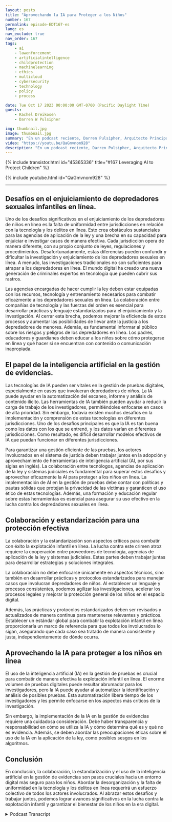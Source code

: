 ```yaml
---
layout: posts
title: "Aprovechando la IA para Proteger a los Niños"
number: 167
permalink: episode-EDT167-es
lang: es
nav_exclude: true
nav_order: 167
tags:
    - ai
    - lawenforcement
    - artificialintelligence
    - childprotection
    - machinelearning
    - ethics
    - multicloud
    - cybersecurity
    - technology
    - policy
    - process

date: Tue Oct 17 2023 00:00:00 GMT-0700 (Pacific Daylight Time)
guests:
    - Rachel Dreikosen
    - Darren W Pulsipher

img: thumbnail.jpg
image: thumbnail.jpg
summary: "En un podcast reciente, Darren Pulsipher, Arquitecto Principal de Soluciones del Sector Público en Intel, dio la bienvenida a Rachel Driekosen, Directora Técnica en Intel, para hablar sobre el uso de la IA en la protección de los niños en línea. El episodio aborda los desafíos en el enjuiciamiento y descubrimiento de depredadores de niños, el papel de la IA en la gestión de pruebas y la importancia de la colaboración y prácticas estandarizadas."
video: "https://youtu.be/QaGmvnom928"
description: "En un podcast reciente, Darren Pulsipher, Arquitecto Principal de Soluciones del Sector Público en Intel, dio la bienvenida a Rachel Driekosen, Directora Técnica en Intel, para hablar sobre el uso de la IA en la protección de los niños en línea. El episodio aborda los desafíos en el enjuiciamiento y descubrimiento de depredadores de niños, el papel de la IA en la gestión de pruebas y la importancia de la colaboración y prácticas estandarizadas."
---
```


<div>
{% include transistor.html id="45365336" title="#167 Leveraging AI to Protect Children" %}

{% include youtube.html id="QaGmvnom928" %}
</div>

---

## Desafíos en el enjuiciamiento de depredadores sexuales infantiles en línea.

Uno de los desafíos significativos en el enjuiciamiento de los depredadores de niños en línea es la falta de uniformidad entre jurisdicciones en relación con la tecnología y los delitos en línea. Esto crea obstáculos sustanciales para las agencias de aplicación de la ley y una brecha en su capacidad para enjuiciar e investigar casos de manera efectiva. Cada jurisdicción opera de manera diferente, con su propio conjunto de leyes, regulaciones y procedimientos. Desafortunadamente, estas diferencias pueden confundir y dificultar la investigación y enjuiciamiento de los depredadores sexuales en línea. A menudo, las investigaciones tradicionales no son suficientes para atrapar a los depredadores en línea. El mundo digital ha creado una nueva generación de criminales expertos en tecnología que pueden cubrir sus rastros.

Las agencias encargadas de hacer cumplir la ley deben estar equipadas con los recursos, tecnología y entrenamiento necesarios para combatir eficazmente a los depredadores sexuales en línea. La colaboración entre compañías de tecnología y las fuerzas del orden es esencial para desarrollar prácticas y lenguaje estandarizados para el enjuiciamiento y la investigación. Al cerrar esta brecha, podemos mejorar la eficiencia de estos procesos y aumentar las posibilidades de llevar ante la justicia a los depredadores de menores. Además, es fundamental informar al público sobre los riesgos y peligros de los depredadores en línea. Los padres, educadores y guardianes deben educar a los niños sobre cómo protegerse en línea y qué hacer si se encuentran con contenido o comunicación inapropiada.

## El papel de la inteligencia artificial en la gestión de evidencias.

Las tecnologías de IA pueden ser vitales en la gestión de pruebas digitales, especialmente en casos que involucran depredadores de niños. La IA puede ayudar en la automatización del escaneo, informe y análisis de contenido ilícito. Las herramientas de IA también pueden ayudar a reducir la carga de trabajo de los investigadores, permitiéndoles enfocarse en casos de alta prioridad. Sin embargo, todavía existen muchos desafíos en la implementación y comprensión de estas tecnologías en diferentes jurisdicciones. Uno de los desafíos principales es que la IA es tan buena como los datos con los que se entrenó, y los datos varían en diferentes jurisdicciones. Como resultado, es difícil desarrollar modelos efectivos de IA que puedan funcionar en diferentes jurisdicciones.

Para garantizar una gestión eficiente de las pruebas, los actores involucrados en el sistema de justicia deben trabajar juntos en la adopción y aprovechamiento de herramientas de inteligencia artificial (AI, por sus siglas en inglés). La colaboración entre tecnólogos, agencias de aplicación de la ley y sistemas judiciales es fundamental para superar estos desafíos y aprovechar eficazmente la AI para proteger a los niños en línea. La implementación de AI en la gestión de pruebas debe contar con políticas y pautas sólidas que protejan la privacidad de las víctimas y garanticen el uso ético de estas tecnologías. Además, una formación y educación regular sobre estas herramientas es esencial para asegurar su uso efectivo en la lucha contra los depredadores sexuales en línea.

## Colaboración y estandarización para una protección efectiva

La colaboración y la estandarización son aspectos críticos para combatir con éxito la explotación infantil en línea. La lucha contra este crimen atroz requiere la cooperación entre proveedores de tecnología, agencias de aplicación de la ley y sistemas judiciales. Estas partes deben trabajar juntas para desarrollar estrategias y soluciones integrales.

La colaboración no debe enfocarse únicamente en aspectos técnicos, sino también en desarrollar prácticas y protocolos estandarizados para manejar casos que involucran depredadores de niños. Al establecer un lenguaje y procesos consistentes, podemos agilizar las investigaciones, acelerar los procesos legales y mejorar la protección general de los niños en el espacio digital.

Además, las prácticas y protocolos estandarizados deben ser revisados y actualizados de manera continua para mantenerse relevantes y prácticos. Establecer un estándar global para combatir la explotación infantil en línea proporcionaría un marco de referencia para que todos los involucrados lo sigan, asegurando que cada caso sea tratado de manera consistente y justa, independientemente de dónde ocurra.

## Aprovechando la IA para proteger a los niños en línea

El uso de la inteligencia artificial (IA) en la gestión de pruebas es crucial para combatir de manera efectiva la explotación infantil en línea. El enorme volumen de pruebas digitales puede resultar abrumador para los investigadores, pero la IA puede ayudar al automatizar la identificación y análisis de posibles pruebas. Esta automatización libera tiempo de los investigadores y les permite enfocarse en los aspectos más críticos de la investigación.

Sin embargo, la implementación de la IA en la gestión de evidencias requiere una cuidadosa consideración. Debe haber transparencia y responsabilidad en cómo se utiliza la IA y cómo determina qué es y qué no es evidencia. Además, se deben abordar las preocupaciones éticas sobre el uso de la IA en la aplicación de la ley, como posibles sesgos en los algoritmos.

## Conclusión

En conclusión, la colaboración, la estandarización y el uso de la inteligencia artificial en la gestión de evidencias son pasos cruciales hacia un entorno digital más seguro para los niños. Abordar la desorganización y la falta de uniformidad en la tecnología y los delitos en línea requerirá un esfuerzo colectivo de todos los actores involucrados. Al abrazar estos desafíos y trabajar juntos, podemos lograr avances significativos en la lucha contra la explotación infantil y garantizar el bienestar de los niños en la era digital.



<details>
<summary> Podcast Transcript </summary>

<p></p>

</details>
